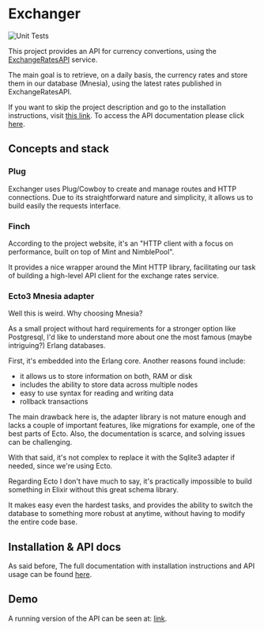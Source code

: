 # Exchanger

![Unit Tests](https://github.com/toms099/exchanger_api/actions/workflows/elixir.yml/badge.svg)

This project provides an API for currency convertions, using the [ExchangeRatesAPI](https://exchangeratesapi.io/) service.

The main goal is to retrieve, on a daily basis, the currency rates and store them in our database (Mnesia),
using the latest rates published in ExchangeRatesAPI.

If you want to skip the project description and go to the installation instructions, visit [this link](http://macroheap.com:4007/readme.html#content). To access the API documentation please click [here](http://macroheap.com:4007/api.html).

## Concepts and stack

### Plug
Exchanger uses Plug/Cowboy to create and manage routes and HTTP connections. Due to its straightforward nature and simplicity, it allows us to build easily the requests interface.

### Finch
According to the project website, it's an "HTTP client with a focus on performance, built on top of Mint and NimblePool".

It provides a nice wrapper around the Mint HTTP library, facilitating our task of building a high-level API client for the exchange rates service.

### Ecto3 Mnesia adapter
Well this is weird. Why choosing Mnesia?

As a small project without hard requirements for a stronger option like Postgresql, I'd like to understand more about one the most famous (maybe intriguing?) Erlang databases.

First, it's embedded into the Erlang core. Another reasons found include:

* it allows us to store information on both, RAM or disk
* includes the ability to store data across multiple nodes
* easy to use syntax for reading and writing data
* rollback transactions

The main drawback here is, the adapter library is not mature enough and lacks a couple of important features, like migrations for example, one of the best parts of Ecto. Also, the documentation is scarce, and solving issues can be challenging.

With that said, it's not complex to replace it with the Sqlite3 adapter if needed, since we're using Ecto.

Regarding Ecto I don't have much to say, it's practically impossible to build something in Elixir without this great schema library.

It makes easy even the hardest tasks, and provides the ability to switch the database to something more robust at anytime, without having to modify the entire code base.

## Installation & API docs

As said before, The full documentation with installation instructions and API usage can be found [here](http://macroheap.com:4007/readme.html#content).

## Demo

A running version of the API can be seen at: [link](http://macroheap.com:4007/api/conversions).
